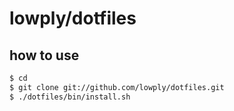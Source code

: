 # lowply/dotfiles

## how to use

```bash
$ cd
$ git clone git://github.com/lowply/dotfiles.git
$ ./dotfiles/bin/install.sh
```
